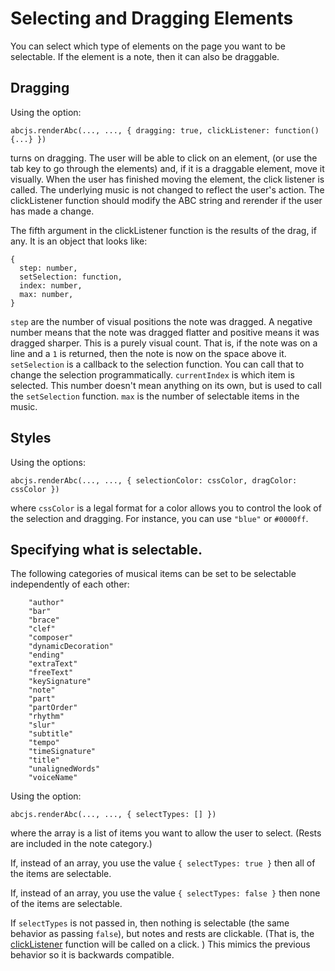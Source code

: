 # Selecting and Dragging Elements

You can select which type of elements on the page you want to be selectable. If the element is a note, then it can also be draggable.

## Dragging

Using the option:
```
abcjs.renderAbc(..., ..., { dragging: true, clickListener: function() {...} })
```

turns on dragging. The user will be able to click on an element, (or use the tab key to go through the elements) and, if it is a draggable element, move it visually. When the user has finished moving the element, the click listener is called. The underlying music is not changed to reflect the user's action. The clickListener function should modify the ABC string and rerender if the user has made a change.

The fifth argument in the clickListener function is the results of the drag, if any. It is an object that looks like:
```
{
  step: number,
  setSelection: function,
  index: number, 
  max: number,
}
```

`step` are the number of visual positions the note was dragged. A negative number means that the note was dragged flatter and positive means it was dragged sharper. This is a purely visual count. That is, if the note was on a line and a `1` is returned, then the note is now on the space above it.
`setSelection` is a callback to the selection function. You can call that to change the selection programmatically.
`currentIndex` is which item is selected. This number doesn't mean anything on its own, but is used to call the `setSelection` function.
`max` is the number of selectable items in the music.

## Styles
Using the options:
```
abcjs.renderAbc(..., ..., { selectionColor: cssColor, dragColor: cssColor })
```
where `cssColor` is a legal format for a color allows you to control the look of the selection and dragging. For instance, you can use `"blue"` or `#0000ff`.

## Specifying what is selectable.

The following categories of musical items can be set to be selectable independently of each other:

```
	"author"
	"bar"
	"brace"
	"clef"
	"composer"
	"dynamicDecoration"
	"ending"
	"extraText"
	"freeText"
	"keySignature"
	"note"
	"part"
	"partOrder"
	"rhythm"
	"slur"
	"subtitle"
	"tempo"
	"timeSignature"
	"title"
	"unalignedWords"
	"voiceName"
```

Using the option:
```
abcjs.renderAbc(..., ..., { selectTypes: [] })
```

where the array is a list of items you want to allow the user to select. (Rests are included in the note category.)

If, instead of an array, you use the value `{ selectTypes: true }` then all of the items are selectable.

If, instead of an array, you use the value `{ selectTypes: false }` then none of the items are selectable.

If `selectTypes` is not passed in, then nothing is selectable (the same behavior as passing `false`), but notes and rests are clickable. (That is, the [clickListener](./click-listener.md) function will be called on a click. ) This mimics the previous behavior so it is backwards compatible.
